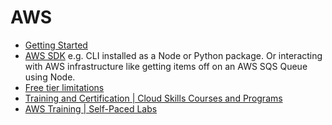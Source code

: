 # AWS

- [Getting Started](https://aws.amazon.com/getting-started/)
- [AWS SDK](https://aws.amazon.com/tools/#cli) e.g. CLI installed as a Node or Python package. Or interacting with AWS infrastructure like getting items off on an AWS SQS Queue using Node.
- [Free tier limitations](https://aws.amazon.com/free/)
- [Training and Certification | Cloud Skills Courses and Programs](https://aws.amazon.com/training/)
- [AWS Training | Self-Paced Labs](https://aws.amazon.com/training/self-paced-labs/)
